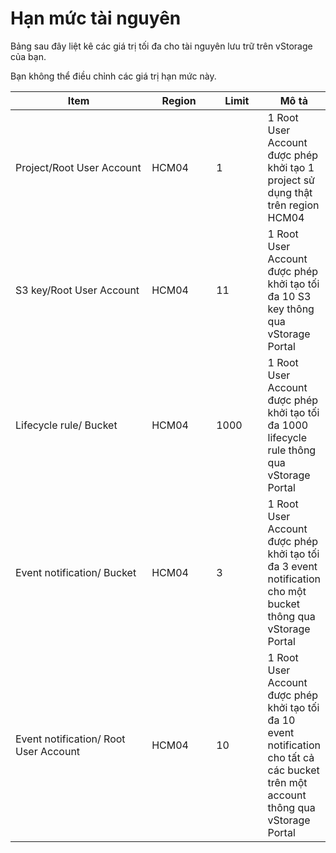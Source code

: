 # Hạn mức tài nguyên

Bảng sau đây liệt kê các giá trị tối đa cho tài nguyên lưu trữ trên vStorage  của bạn.

Bạn không thể điều chỉnh các giá trị hạn mức này.

<table><thead><tr><th width="283">Item</th><th width="108">Region</th><th width="85">Limit</th><th>Mô tả</th></tr></thead><tbody><tr><td>Project/Root User Account</td><td>HCM04</td><td>1</td><td>1 Root User Account được phép khởi tạo 1 project sử dụng thật trên region HCM04</td></tr><tr><td>S3 key/Root User Account</td><td>HCM04</td><td>11</td><td>1 Root User Account được phép khởi tạo tối đa 10 S3 key thông qua vStorage Portal</td></tr><tr><td>Lifecycle rule/ Bucket</td><td>HCM04</td><td>1000</td><td>1 Root User Account được phép khởi tạo tối đa 1000 lifecycle rule thông qua vStorage Portal</td></tr><tr><td>Event notification/ Bucket</td><td>HCM04</td><td>3</td><td>1 Root User Account được phép khởi tạo tối đa 3 event notification cho một bucket thông qua vStorage Portal</td></tr><tr><td>Event notification/ Root User Account</td><td>HCM04</td><td>10</td><td>1 Root User Account được phép khởi tạo tối đa 10 event notification cho tất cả các bucket trên một account thông qua vStorage Portal</td></tr></tbody></table>
